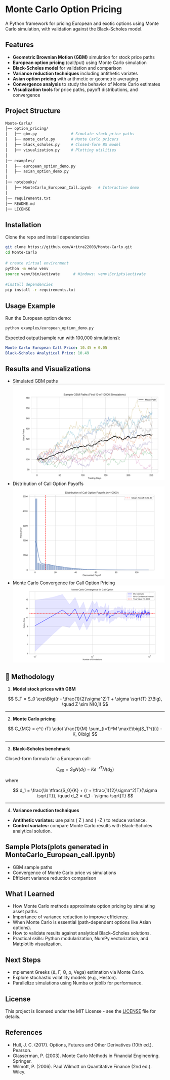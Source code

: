 # Monte Carlo Option Pricing

A Python framework for pricing European and exotic options using Monte Carlo simulation, with validation against the Black-Scholes model.

## Features

- **Geometric Brownian Motion (GBM)** simulation for stock price paths
- **European option pricing** (call/put) using Monte Carlo simulation
- **Black-Scholes model** for validation and comparison
- **Variance reduction techniques** including antithetic variates
- **Asian option pricing** with arithmetic or geometric averaging
- **Convergence analysis** to study the behavior of Monte Carlo estimates
- **Visualization tools** for price paths, payoff distributions, and convergence


## Project Structure

```bash
Monte-Carlo/
│── option_pricing/
│   ├── gbm.py               # Simulate stock price paths
│   ├── monte_carlo.py       # Monte Carlo pricers
│   ├── black_scholes.py     # Closed-form BS model
│   ├── visualization.py     # Plotting utilities
│
│── examples/
│   ├── european_option_demo.py
│   ├── asian_option_demo.py
│
│── notebooks/
│   ├── MonteCarlo_European_Call.ipynb   # Interactive demo
│
│── requirements.txt
│── README.md
│── LICENSE

```
## Installation
Clone the repo and install dependencies

```bash
git clone https://github.com/Aritra22003/Monte-Carlo.git
cd Monte-Carlo

# create virtual environment
python -m venv venv
source venv/bin/activate      # Windows: venv\Scripts\activate

#install dependencies
pip install -r requirements.txt
```

## Usage Example

Run the European option demo:
```bash
python examples/european_option_demo.py

```

Expected output(sample run with 100,000 simulations):

```yaml
Monte Carlo European Call Price: 10.45 ± 0.05
Black–Scholes Analytical Price: 10.49

```
## Results and Visualizations

- Simulated GBM paths
  ![GBM Paths](https://github.com/Aritra22003/Monte-Carlo/blob/439ef94c3048efef3ffb9ec4c81f86c15195c5e4/gbm.png)
- Distribution of Call Option Payoffs
  ![Call Option Distribution](https://github.com/Aritra22003/Monte-Carlo/blob/8c64749f6cd9e8ebde6e9b7ece338e799cc5ff99/call%20option%20payoff.png)
- Monte Carlo Convergence for Call Option Pricing
  ![MC Convergence](https://github.com/Aritra22003/Monte-Carlo/blob/53d9c4a55ac0ac46b97e4db0c4228dc4706dcbb8/call%20option.png)

## 🔬 Methodology

1. **Model stock prices with GBM**

$$
S_T = S_0 \exp\Big((r - \tfrac{1}{2}\sigma^2)T + \sigma \sqrt{T} Z\Big), \quad Z \sim N(0,1)
$$

---

2. **Monte Carlo pricing**

$$
C_{MC} = e^{-rT} \cdot \frac{1}{M} \sum_{i=1}^M \max\!\big(S_T^{(i)} - K, 0\big)
$$

---

3. **Black–Scholes benchmark**

Closed-form formula for a European call:

$$
C_{BS} = S_0 N(d_1) - K e^{-rT} N(d_2)
$$

where

$$
d_1 = \frac{\ln \tfrac{S_0}{K} + (r + \tfrac{1}{2}\sigma^2)T}{\sigma \sqrt{T}}, 
\quad 
d_2 = d_1 - \sigma \sqrt{T}
$$

---

4. **Variance reduction techniques**

- **Antithetic variates:** use pairs \( Z \) and \( -Z \) to reduce variance.  
- **Control variates:** compare Monte Carlo results with Black–Scholes analytical solution.

## Sample Plots(plots generated in MonteCarlo_European_call.ipynb)

- GBM sample paths
- Convergence of Monte Carlo price vs simulations
- Efficient variance reduction comparison

## What I Learned

- How Monte Carlo methods approximate option pricing by simulating asset paths.
- Importance of variance reduction to improve efficiency.
- When Monte Carlo is essential (path-dependent options like Asian options).
- How to validate results against analytical Black–Scholes solutions.
- Practical skills: Python modularization, NumPy vectorization, and Matplotlib visualization.

## Next Steps

- mplement Greeks (Δ, Γ, Θ, ρ, Vega) estimation via Monte Carlo.
- Explore stochastic volatility models (e.g., Heston).
- Parallelize simulations using Numba or joblib for performance.

## License

This project is licensed under the MIT License - see the [LICENSE](LICENSE) file for details.

## References

- Hull, J. C. (2017). Options, Futures and Other Derivatives (10th ed.). Pearson.
- Glasserman, P. (2003). Monte Carlo Methods in Financial Engineering. Springer.
- Wilmott, P. (2006). Paul Wilmott on Quantitative Finance (2nd ed.). Wiley.
